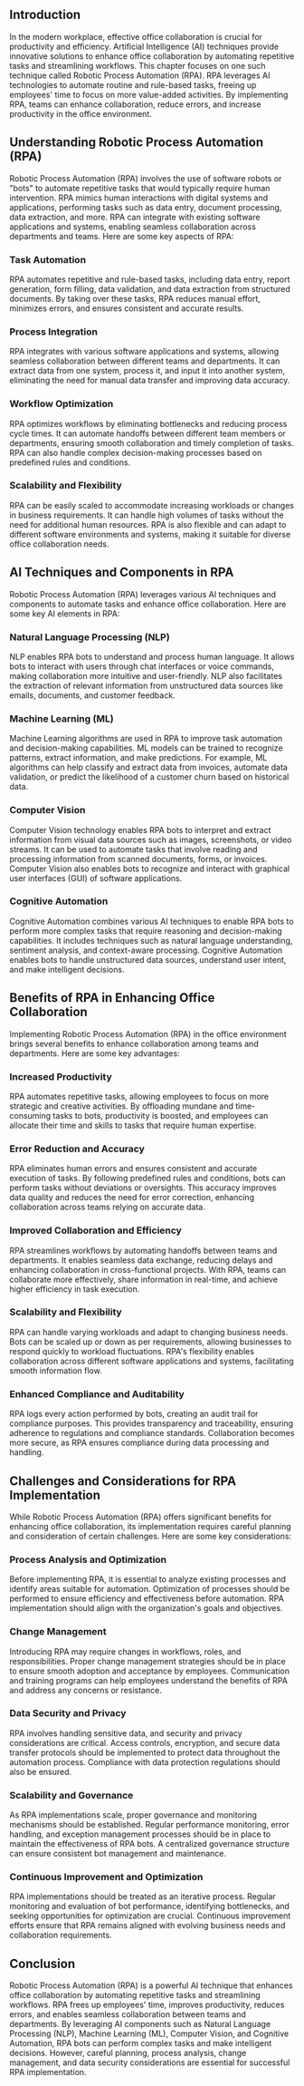 
## Introduction

In the modern workplace, effective office collaboration is crucial for productivity and efficiency. Artificial Intelligence (AI) techniques provide innovative solutions to enhance office collaboration by automating repetitive tasks and streamlining workflows. This chapter focuses on one such technique called Robotic Process Automation (RPA). RPA leverages AI technologies to automate routine and rule-based tasks, freeing up employees' time to focus on more value-added activities. By implementing RPA, teams can enhance collaboration, reduce errors, and increase productivity in the office environment.

## Understanding Robotic Process Automation (RPA)

Robotic Process Automation (RPA) involves the use of software robots or "bots" to automate repetitive tasks that would typically require human intervention. RPA mimics human interactions with digital systems and applications, performing tasks such as data entry, document processing, data extraction, and more. RPA can integrate with existing software applications and systems, enabling seamless collaboration across departments and teams. Here are some key aspects of RPA:

### Task Automation

RPA automates repetitive and rule-based tasks, including data entry, report generation, form filling, data validation, and data extraction from structured documents. By taking over these tasks, RPA reduces manual effort, minimizes errors, and ensures consistent and accurate results.

### Process Integration

RPA integrates with various software applications and systems, allowing seamless collaboration between different teams and departments. It can extract data from one system, process it, and input it into another system, eliminating the need for manual data transfer and improving data accuracy.

### Workflow Optimization

RPA optimizes workflows by eliminating bottlenecks and reducing process cycle times. It can automate handoffs between different team members or departments, ensuring smooth collaboration and timely completion of tasks. RPA can also handle complex decision-making processes based on predefined rules and conditions.

### Scalability and Flexibility

RPA can be easily scaled to accommodate increasing workloads or changes in business requirements. It can handle high volumes of tasks without the need for additional human resources. RPA is also flexible and can adapt to different software environments and systems, making it suitable for diverse office collaboration needs.

## AI Techniques and Components in RPA

Robotic Process Automation (RPA) leverages various AI techniques and components to automate tasks and enhance office collaboration. Here are some key AI elements in RPA:

### Natural Language Processing (NLP)

NLP enables RPA bots to understand and process human language. It allows bots to interact with users through chat interfaces or voice commands, making collaboration more intuitive and user-friendly. NLP also facilitates the extraction of relevant information from unstructured data sources like emails, documents, and customer feedback.

### Machine Learning (ML)

Machine Learning algorithms are used in RPA to improve task automation and decision-making capabilities. ML models can be trained to recognize patterns, extract information, and make predictions. For example, ML algorithms can help classify and extract data from invoices, automate data validation, or predict the likelihood of a customer churn based on historical data.

### Computer Vision

Computer Vision technology enables RPA bots to interpret and extract information from visual data sources such as images, screenshots, or video streams. It can be used to automate tasks that involve reading and processing information from scanned documents, forms, or invoices. Computer Vision also enables bots to recognize and interact with graphical user interfaces (GUI) of software applications.

### Cognitive Automation

Cognitive Automation combines various AI techniques to enable RPA bots to perform more complex tasks that require reasoning and decision-making capabilities. It includes techniques such as natural language understanding, sentiment analysis, and context-aware processing. Cognitive Automation enables bots to handle unstructured data sources, understand user intent, and make intelligent decisions.

## Benefits of RPA in Enhancing Office Collaboration

Implementing Robotic Process Automation (RPA) in the office environment brings several benefits to enhance collaboration among teams and departments. Here are some key advantages:

### Increased Productivity

RPA automates repetitive tasks, allowing employees to focus on more strategic and creative activities. By offloading mundane and time-consuming tasks to bots, productivity is boosted, and employees can allocate their time and skills to tasks that require human expertise.

### Error Reduction and Accuracy

RPA eliminates human errors and ensures consistent and accurate execution of tasks. By following predefined rules and conditions, bots can perform tasks without deviations or oversights. This accuracy improves data quality and reduces the need for error correction, enhancing collaboration across teams relying on accurate data.

### Improved Collaboration and Efficiency

RPA streamlines workflows by automating handoffs between teams and departments. It enables seamless data exchange, reducing delays and enhancing collaboration in cross-functional projects. With RPA, teams can collaborate more effectively, share information in real-time, and achieve higher efficiency in task execution.

### Scalability and Flexibility

RPA can handle varying workloads and adapt to changing business needs. Bots can be scaled up or down as per requirements, allowing businesses to respond quickly to workload fluctuations. RPA's flexibility enables collaboration across different software applications and systems, facilitating smooth information flow.

### Enhanced Compliance and Auditability

RPA logs every action performed by bots, creating an audit trail for compliance purposes. This provides transparency and traceability, ensuring adherence to regulations and compliance standards. Collaboration becomes more secure, as RPA ensures compliance during data processing and handling.

## Challenges and Considerations for RPA Implementation

While Robotic Process Automation (RPA) offers significant benefits for enhancing office collaboration, its implementation requires careful planning and consideration of certain challenges. Here are some key considerations:

### Process Analysis and Optimization

Before implementing RPA, it is essential to analyze existing processes and identify areas suitable for automation. Optimization of processes should be performed to ensure efficiency and effectiveness before automation. RPA implementation should align with the organization's goals and objectives.

### Change Management

Introducing RPA may require changes in workflows, roles, and responsibilities. Proper change management strategies should be in place to ensure smooth adoption and acceptance by employees. Communication and training programs can help employees understand the benefits of RPA and address any concerns or resistance.

### Data Security and Privacy

RPA involves handling sensitive data, and security and privacy considerations are critical. Access controls, encryption, and secure data transfer protocols should be implemented to protect data throughout the automation process. Compliance with data protection regulations should also be ensured.

### Scalability and Governance

As RPA implementations scale, proper governance and monitoring mechanisms should be established. Regular performance monitoring, error handling, and exception management processes should be in place to maintain the effectiveness of RPA bots. A centralized governance structure can ensure consistent bot management and maintenance.

### Continuous Improvement and Optimization

RPA implementations should be treated as an iterative process. Regular monitoring and evaluation of bot performance, identifying bottlenecks, and seeking opportunities for optimization are crucial. Continuous improvement efforts ensure that RPA remains aligned with evolving business needs and collaboration requirements.

## Conclusion

Robotic Process Automation (RPA) is a powerful AI technique that enhances office collaboration by automating repetitive tasks and streamlining workflows. RPA frees up employees' time, improves productivity, reduces errors, and enables seamless collaboration between teams and departments. By leveraging AI components such as Natural Language Processing (NLP), Machine Learning (ML), Computer Vision, and Cognitive Automation, RPA bots can perform complex tasks and make intelligent decisions. However, careful planning, process analysis, change management, and data security considerations are essential for successful RPA implementation.
